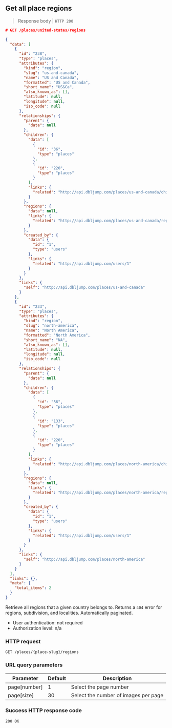 ## <a name="places_regions_index"></a>Get all place regions

> Response body | `HTTP 200`

```JSON
# GET /places/united-states/regions

{
  "data": [
    {
      "id": "238",
      "type": "places",
      "attributes": {
        "kind": "region",
        "slug": "us-and-canada",
        "name": "US and Canada",
        "formatted": "US and Canada",
        "short_name": "US&Ca",
        "also_known_as": [],
        "latitude": null,
        "longitude": null,
        "iso_code": null
      },
      "relationships": {
        "parent": {
          "data": null
        },
        "children": {
          "data": [
            {
              "id": "36",
              "type": "places"
            },
            {
              "id": "220",
              "type": "places"
            }
          ],
          "links": {
            "related": "http://api.dbljump.com/places/us-and-canada/children"
          }
        },
        "regions": {
          "data": null,
          "links": {
            "related": "http://api.dbljump.com/places/us-and-canada/regions"
          }
        },
        "created_by": {
          "data": {
            "id": "1",
            "type": "users"
          },
          "links": {
            "related": "http://api.dbljump.com/users/1"
          }
        }
      },
      "links": {
        "self": "http://api.dbljump.com/places/us-and-canada"
      }
    },
    {
      "id": "233",
      "type": "places",
      "attributes": {
        "kind": "region",
        "slug": "north-america",
        "name": "North America",
        "formatted": "North America",
        "short_name": "NA",
        "also_known_as": [],
        "latitude": null,
        "longitude": null,
        "iso_code": null
      },
      "relationships": {
        "parent": {
          "data": null
        },
        "children": {
          "data": [
            {
              "id": "36",
              "type": "places"
            },
            {
              "id": "133",
              "type": "places"
            },
            {
              "id": "220",
              "type": "places"
            }
          ],
          "links": {
            "related": "http://api.dbljump.com/places/north-america/children"
          }
        },
        "regions": {
          "data": null,
          "links": {
            "related": "http://api.dbljump.com/places/north-america/regions"
          }
        },
        "created_by": {
          "data": {
            "id": "1",
            "type": "users"
          },
          "links": {
            "related": "http://api.dbljump.com/users/1"
          }
        }
      },
      "links": {
        "self": "http://api.dbljump.com/places/north-america"
      }
    }
  ],
  "links": {},
  "meta": {
    "total_items": 2
  }
}
```

Retrieve all regions that a given country belongs to. Returns a `404` error for regions, subdivision, and localities. Automatically paginated.

* User authentication: not required
* Authorization level: n/a

### HTTP request

`GET /places/{place-slug}/regions`

### URL query parameters

Parameter | Default | Description
--------- | ------- | -----------
page[number] | 1 | Select the page number
page[size] | 30 | Select the number of images per page

### Success HTTP response code

`200 OK`
